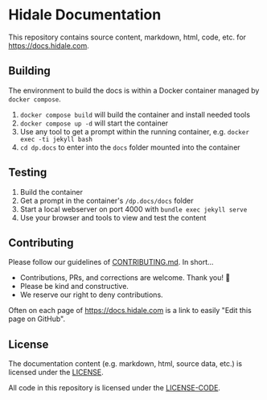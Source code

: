 # Hidale Documentation

This repository contains source content, markdown, html, code, etc. for
<https://docs.hidale.com>.

## Building

The environment to build the docs is within a Docker container managed
by `docker compose`.

1. `docker compose build` will build the container and install needed tools
2. `docker compose up -d` will start the container
3. Use any tool to get a prompt within the running container,
   e.g. `docker exec -ti jekyll bash`
4. `cd dp.docs` to enter into the `docs` folder mounted into the container

## Testing

1. Build the container
2. Get a prompt in the container's `/dp.docs/docs` folder
3. Start a local webserver on port 4000 with `bundle exec jekyll serve`
4. Use your browser and tools to view and test the content

## Contributing

Please follow our guidelines of [CONTRIBUTING.md](CONTRIBUTING.md). In short...

* Contributions, PRs, and corrections are welcome. Thank you! 🙂
* Please be kind and constructive.
* We reserve our right to deny contributions.

Often on each page of <https://docs.hidale.com> is a link to easily
"Edit this page on GitHub".

## License

The documentation content (e.g. markdown, html, source data, etc.)
is licensed under the [LICENSE](LICENSE).

All code in this repository is licensed under the [LICENSE-CODE](LICENSE-CODE).
